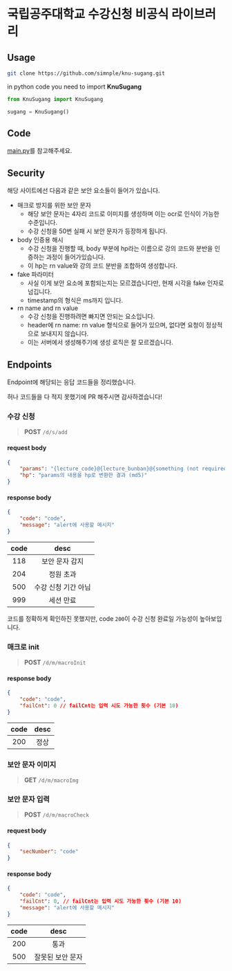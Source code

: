 # 국립공주대학교 수강신청 비공식 라이브러리

## Usage
```bash
git clone https://github.com/simnple/knu-sugang.git
```

in python code you need to import **KnuSugang**
```python
from KnuSugang import KnuSugang

sugang = KnuSugang()
```

## Code
[main.py](https://github.com/simnple/knu-sugang/blob/main/main.py)를 참고해주세요.

## Security
해당 사이트에선 다음과 같은 보안 요소들이 들어가 있습니다.
- 매크로 방지를 위한 보안 문자
  - 해당 보안 문자는 4자리 코드로 이미지를 생성하며 이는 ocr로 인식이 가능한 수준입니다.
  - 수강 신청을 50번 실패 시 보안 문자가 등장하게 됩니다.
- body 인증용 해시
  - 수강 신청을 진행할 때, body 부분에 hp라는 이름으로 강의 코드와 분반을 인증하는 과정이 들어가있습니다.
  - 이 hp는 rn value와 강의 코드 분반을 조합하여 생성합니다.
- fake 파라미터
  - 사실 이게 보안 요소에 포함되는지는 모르겠습니다만, 현재 시각을 fake 인자로 넘깁니다.
  - timestamp의 형식은 ms까지 입니다.
- rn name and rn value
  - 수강 신청을 진행하려면 빠지면 안되는 요소입니다.
  - header에 rn name: rn value 형식으로 들어가 있으며, 없다면 요청이 정상적으로 보내지지 않습니다.
  - 이는 서버에서 생성해주기에 생성 로직은 잘 모르겠습니다.

## Endpoints
Endpoint에 해당되는 응답 코드들을 정리했습니다.

허나 코드들을 다 적지 못했기에 PR 해주시면 감사하겠습니다!

### 수강 신청
> **POST** `/d/s/add`

#### request body
```json
{
    "params": "{lecture_code}@{lecture_bunban}@{something (not required)}",
    "hp": "params의 내용을 hp로 변환한 결과 (md5)"
}
```

#### response body
```json
{
    "code": "code",
    "message": "alert에 사용할 메시지"
}
```

|code|desc|
|:---:|:---:|
|118|보안 문자 감지|
|204|정원 초과|
|500|수강 신청 기간 아님|
|999|세션 만료|

코드를 정확하게 확인하진 못했지만, code `200`이 수강 신청 완료일 가능성이 높아보입니다.

### 매크로 init
> **POST** `/d/m/macroInit`

#### response body
```json
{
    "code": "code",
    "failCnt": 0 // failCnt는 입력 시도 가능한 횟수 (기본 10)
}
```

|code|desc|
|:---:|:---:|
|200|정상|

### 보안 문자 이미지
> **GET** `/d/m/macroImg`

### 보안 문자 입력
> **POST** `/d/m/macroCheck`

#### request body
```json
{
    "secNumber": "code"
}
```

#### response body
```json
{
    "code": "code",
    "failCnt": 0, // failCnt는 입력 시도 가능한 횟수 (기본 10)
    "message": "alert에 사용할 메시지"
}
```

|code|desc|
|:---:|:---:|
|200|통과|
|500|잘못된 보안 문자|